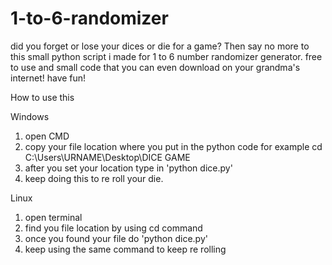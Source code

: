 # 1-to-6-randomizer
did you forget or lose your dices or die for a game? Then say no more to this small python script i made for 1 to 6 number randomizer generator. free to use and small code that you can even download on your grandma's internet! have fun!


How to use this

Windows
1. open CMD
2. copy your file location where you put in the python code for example cd C:\Users\URNAME\Desktop\DICE GAME
3. after you set your location type in 'python dice.py'
4. keep doing this to re roll your die.

Linux
1. open terminal
2. find you file location by using cd command
3. once you found your file do 'python dice.py'
4. keep using the same command to keep re rolling
